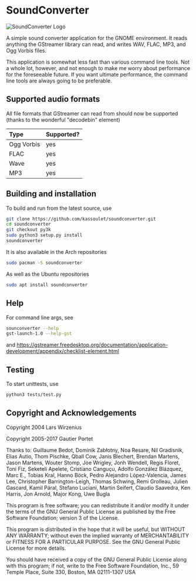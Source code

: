 # SoundConverter

![SoundConverter Logo](data/soundconverter.png)

A simple sound converter application for the GNOME environment. It reads
anything the GStreamer library can read, and writes WAV, FLAC, MP3, and
Ogg Vorbis files.

This application is somewhat less fast than various command line tools.
Not a whole lot, however, and not enough to make me worry about
performance for the foreseeable future. If you want ultimate
performance, the command line tools are always going to be preferable.

## Supported audio formats

All file formats that GStreamer can read from should now be supported
(thanks to the wonderful "decodebin" element)

| Type       | Supported? |
| :--------- | :--------- |
| Ogg Vorbis | yes        |
| FLAC       | yes        |
| Wave       | yes        |
| MP3        | yes        |

## Building and installation

To build and run from the latest source, use

```bash
git clone https://github.com/kassoulet/soundconverter.git
cd soundconverter
git checkout py3k
sudo python3 setup.py install
soundconverter
```

It is also available in the Arch repositories

```bash
sudo pacman -S soundconverter
```

As well as the Ubuntu repositories

```bash
sudo apt install soundconverter
```

## Help

For command line args, see

```bash
sounconverter --help
gst-launch-1.0 --help-gst
```

and https://gstreamer.freedesktop.org/documentation/application-development/appendix/checklist-element.html

## Testing

To start unittests, use

```bash
python3 tests/test.py
```

## Copyright and Acknowledgements

Copyright 2004 Lars Wirzenius

Copyright 2005-2017 Gautier Portet

Thanks to: Guillaume Bedot, Dominik Zabłotny, Noa Resare, Nil Gradisnik, Elias Autio, Thom Pischke, Qball Cow, Janis Blechert, Brendan Martens, Jason Martens, Wouter Stomp, Joe Wrigley, Jonh Wendell, Regis Floret, Toni Fiz, Seketeli Apelete, Cristiano Canguçu, Adolfo González Blázquez, Marc E., Tobias Kral, Hanno Böck, Pedro Alejandro López-Valencia, James Lee, Christopher Barrington-Leigh, Thomas Schwing, Remi Grolleau, Julien Gascard, Kamil Páral, Stefano Luciani, Martin Seifert, Claudio Saavedra, Ken Harris, Jon Arnold, Major Kong, Uwe Bugla


This program is free software; you can redistribute it and/or modify it
under the terms of the GNU General Public License as published by the
Free Software Foundation; version 3 of the License.

This program is distributed in the hope that it will be useful, but
WITHOUT ANY WARRANTY; without even the implied warranty of
MERCHANTABILITY or FITNESS FOR A PARTICULAR PURPOSE. See the GNU General
Public License for more details.

You should have received a copy of the GNU General Public License along
with this program; if not, write to the Free Software Foundation, Inc.,
59 Temple Place, Suite 330, Boston, MA 02111-1307 USA

